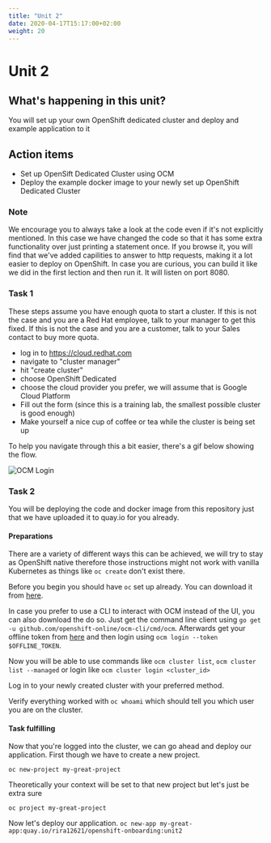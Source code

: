 ```yaml
---
title: "Unit 2"
date: 2020-04-17T15:17:00+02:00
weight: 20
---
```


# Unit 2

## What's happening in this unit?
You will set up your own OpenShift dedicated cluster and deploy and example application to it

## Action items

* Set up OpenSift Dedicated Cluster using OCM
* Deploy the example docker image to your newly set up OpenShift Dedicated Cluster

### Note
We encourage you to always take a look at the code even if it's not explicitly mentioned.
In this case we have changed the code so that it has some extra functionality over just printing a statement once.
If you browse it, you will find that we've added capilities to answer to http requests, making it a lot easier to deploy on OpenShift.
In case you are curious, you can build it like we did in the first lection and then run it.
It will listen on port 8080.

### Task 1
These steps assume you have enough quota to start a cluster.
If this is not the case and you are a Red Hat employee, talk to your manager to get this fixed.
If this is not the case and you are a customer, talk to your Sales contact to buy more quota.

* log in to https://cloud.redhat.com
* navigate to "cluster manager"
* hit "create cluster"
* choose OpenShift Dedicated
* choose the cloud provider you prefer, we will assume that is Google Cloud Platform
* Fill out the form (since this is a training lab, the smallest possible cluster is good enough)
* Make yourself a nice cup of coffee or tea while the cluster is being set up

To help you navigate through this a bit easier, there's a gif below showing the flow.

![OCM Login](https://raw.githubusercontent.com/RiRa12621/openshift-onboarding/master/images/OCM-ui-login.gif)

### Task 2
You will be deploying the code and docker image from this repository just that we have uploaded it to quay.io for you already.


#### Preparations
There are a variety of different ways this can be achieved, we will try to stay as OpenShift native therefore those instructions might not work with vanilla Kubernetes
as things like `oc create` don't exist there.

Before you begin you should have `oc` set up already.
You can download it from [here](https://mirror.openshift.com/pub/openshift-v4/clients/oc/latest/).

In case you prefer to use a CLI to interact with OCM instead of the UI, you can also download the do so. Just get the command line client using `go get -u github.com/openshift-online/ocm-cli/cmd/ocm`.
Afterwards get your offline token from [here](https://cloud.redhat.com/openshift/token) and then login using `ocm login --token $OFFLINE_TOKEN`.

Now you will be able to use commands like `ocm cluster list`, `ocm cluster list --managed` or login like `ocm cluster login <cluster_id>`

Log in to your newly created cluster with your preferred method.

Verify everything worked with `oc whoami` which should tell you which user you are on the cluster.

#### Task fulfilling

Now that you're logged into the cluster, we can go ahead and deploy our application.
First though we have to create a new project.

`oc new-project my-great-project`

Theoretically your context will be set to that new project but let's just be extra sure

`oc project my-great-project`

Now let's deploy our application.
`oc new-app my-great-app:quay.io/rira12621/openshift-onboarding:unit2`

